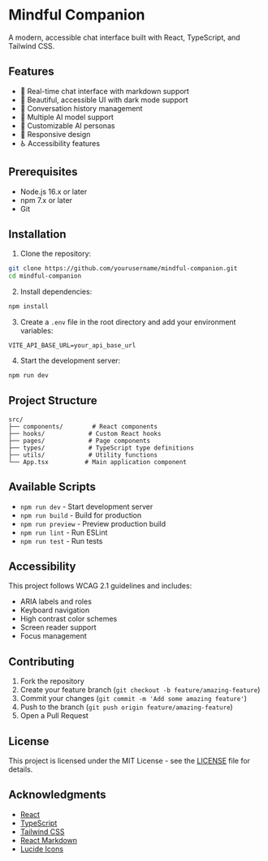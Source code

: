 # Mindful Companion

A modern, accessible chat interface built with React, TypeScript, and Tailwind CSS.

## Features

- 💬 Real-time chat interface with markdown support
- 🎨 Beautiful, accessible UI with dark mode support
- 🔄 Conversation history management
- 🤖 Multiple AI model support
- 👤 Customizable AI personas
- 📱 Responsive design
- ♿ Accessibility features

## Prerequisites

- Node.js 16.x or later
- npm 7.x or later
- Git

## Installation

1. Clone the repository:
```bash
git clone https://github.com/yourusername/mindful-companion.git
cd mindful-companion
```

2. Install dependencies:
```bash
npm install
```

3. Create a `.env` file in the root directory and add your environment variables:
```env
VITE_API_BASE_URL=your_api_base_url
```

4. Start the development server:
```bash
npm run dev
```

## Project Structure

```
src/
├── components/        # React components
├── hooks/            # Custom React hooks
├── pages/            # Page components
├── types/            # TypeScript type definitions
├── utils/            # Utility functions
└── App.tsx          # Main application component
```

## Available Scripts

- `npm run dev` - Start development server
- `npm run build` - Build for production
- `npm run preview` - Preview production build
- `npm run lint` - Run ESLint
- `npm run test` - Run tests

## Accessibility

This project follows WCAG 2.1 guidelines and includes:

- ARIA labels and roles
- Keyboard navigation
- High contrast color schemes
- Screen reader support
- Focus management

## Contributing

1. Fork the repository
2. Create your feature branch (`git checkout -b feature/amazing-feature`)
3. Commit your changes (`git commit -m 'Add some amazing feature'`)
4. Push to the branch (`git push origin feature/amazing-feature`)
5. Open a Pull Request

## License

This project is licensed under the MIT License - see the [LICENSE](LICENSE) file for details.

## Acknowledgments

- [React](https://reactjs.org/)
- [TypeScript](https://www.typescriptlang.org/)
- [Tailwind CSS](https://tailwindcss.com/)
- [React Markdown](https://github.com/remarkjs/react-markdown)
- [Lucide Icons](https://lucide.dev/)
